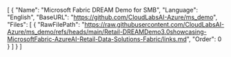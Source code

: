 [
  {
    "Name": "Microsoft Fabric DREAM Demo for SMB",
    "Language": "English",
    "BaseURL": "https://github.com/CloudLabsAI-Azure/ms_demo",
    "Files": [
      {
        "RawFilePath": "https://raw.githubusercontent.com/CloudLabsAI-Azure/ms_demo/refs/heads/main/Retail-DREAMDemo3.0showcasing-MicrosoftFabric-AzureAI-Retail-Data-Solutions-Fabric/links.md",
        "Order": 0
      }
    ]
  }
]
